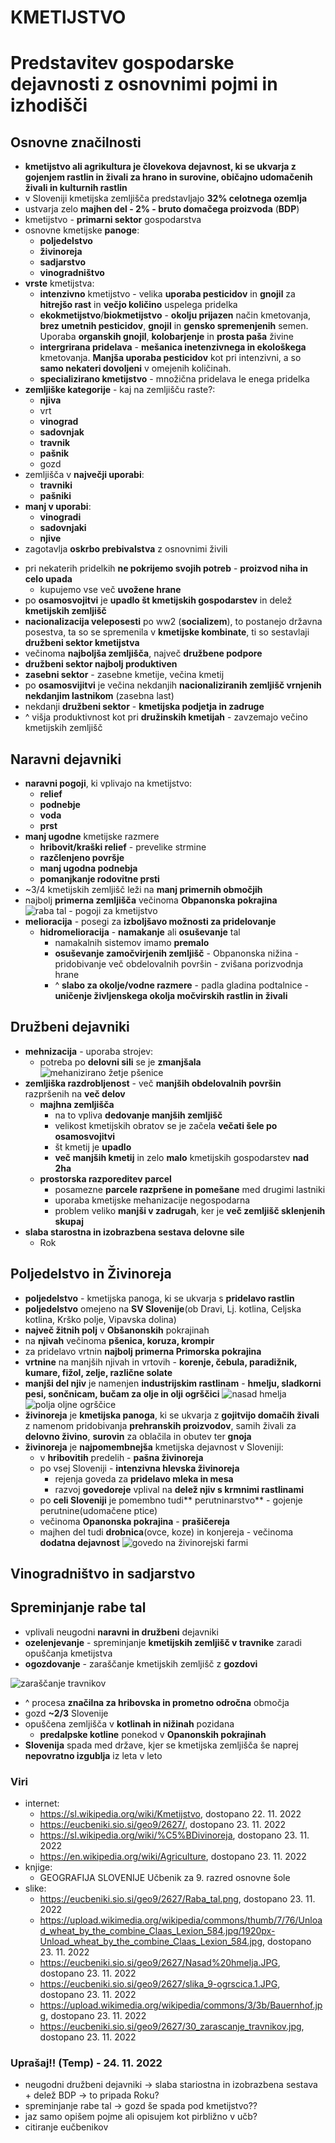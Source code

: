 # KMETIJSTVO 
# Predstavitev gospodarske dejavnosti z osnovnimi pojmi in izhodišči

## Osnovne značilnosti
- **kmetijstvo ali agrikultura je človekova dejavnost, ki se ukvarja z gojenjem rastlin in živali za hrano in surovine, običajno udomačenih živali in kulturnih rastlin**
- v Sloveniji kmetijska zemljišča predstavljajo **32% celotnega ozemlja**
- ustvarja zelo **majhen del - 2% - bruto domačega proizvoda** (**BDP**)
- kmetijstvo - **primarni sektor** gospodarstva
- osnovne kmetijske **panoge**:
    - **poljedelstvo**
    - **živinoreja**
    - **sadjarstvo**
    - **vinogradništvo**
- **vrste** kmetijstva:
    - **intenzivno** kmetijstvo - velika **uporaba pesticidov** in **gnojil** za **hitrejšo rast** in **večjo količino** uspelega pridelka
    - **ekokmetijstvo**/**biokmetijstvo** - **okolju prijazen** način kmetovanja, **brez umetnih pesticidov**, **gnojil** in **gensko spremenjenih** semen. Uporaba **organskih gnojil**, **kolobarjenje** in **prosta paša** živine
    - **intergrirana pridelava** - **mešanica inetenzivnega in ekološkega** kmetovanja. **Manjša uporaba pesticidov** kot pri intenzivni, a so **samo nekateri dovoljeni** v omejenih količinah.
    - **specializirano kmetijstvo** - množična pridelava le enega pridelka
- **zemljiške kategorije** - kaj na zemljišču raste?:
    - **njiva**
    - vrt
    - **vinograd**
    - **sadovnjak**
    - **travnik**
    - **pašnik**
    - gozd
- zemljišča v **največji uporabi**:
    - **travniki**
    - **pašniki**
- **manj v uporabi**:
    - **vinogradi**
    - **sadovnjaki**
    - **njive**
- zagotavlja **oskrbo prebivalstva** z osnovnimi živili
<!-- - ohranja **poselitev podeželja**, preprečuje razpad **kulturne krajine** -->
- pri nekaterih pridelkih **ne pokrijemo svojih potreb** - **proizvod niha in celo upada**
    - kupujemo vse več **uvožene hrane**
- po **osamosvojitvi** je **​upadlo št kmetijskih gospodarstev** in delež **kmetijskih zemljišč**
- **nacionalizacija veleposesti** po ww2 (**socializem**), to postanejo državna posestva, ta so se spremenila v **kmetijske kombinate**, ti so sestavlaji **družbeni sektor kmetijstva** 
- večinoma **najboljša zemljišča**, največ **družbene podpore**
- **družbeni sektor najbolj produktiven**
- **zasebni sektor** - zasebne kmetije, večina kmetij 
- po **osamosvijitvi** je večina nekdanjih **nacionaliziranih zemljišč vrnjenih nekdanjim lastnikom** (zasebna last)
- nekdanji **družbeni sektor** - **kmetijska podjetja in zadruge**
- ^ višja produktivnost kot pri **družinskih kmetijah** - zavzemajo večino kmetijskih zemljišč

## Naravni dejavniki
- **naravni pogoji**, ki vplivajo na kmetijstvo:
    - **relief**
    - **podnebje**
    - **voda**
    - **prst**
- **manj ugodne** kmetijske razmere
    - **hribovit/kraški relief** - prevelike strmine
    - **razčlenjeno površje**
    - **manj ugodna podnebja**
    - **pomanjkanje rodovitne prsti**
- ~3/4 kmetijskih zemljišč leži na **manj primernih območjih**
- najbolj **primerna zemljišča** večinoma **Obpanonska pokrajina**
![raba tal - pogoji za kmetijstvo](imgs/raba_tal-pogoji_za_rabo_tal.png)
- **melioracija** - posegi za **izboljšavo možnosti za pridelovanje**
    - **hidromelioracija** - **namakanje** ali **osuševanje** tal
        - namakalnih sistemov imamo **premalo**
        - **osuševanje zamočvirjenih zemljišč** - Obpanonska nižina - pridobivanje več obdelovalnih površin - zvišana porizvodnja hrane
        - ^ **slabo za okolje/vodne razmere** - padla gladina podtalnice - **uničenje življenskega okolja močvirskih rastlin in živali**

## Družbeni dejavniki
- **mehnizacija** - uporaba strojev:
    - potreba po **delovni sili** se je **zmanjšala**
![mehanizirano žetje pšenice](imgs/mehanizirano_%C5%BEetje_p%C5%A1enice.jpg)
- **zemljiška razdrobljenost** - več **manjših obdelovalnih površin** razpršenih na **več delov**
    - **majhna zemljišča**
        - na to vpliva **dedovanje manjših zemljišč**
        - velikost kmetijskih obratov se je začela **večati šele po osamosvojitvi**
        - št kmetij je **upadlo**
        - **več manjših kmetij** in zelo **malo** kmetijskih gospodarstev **nad 2ha**
    - **prostorska razporeditev parcel**
        - posamezne **parcele razpršene in pomešane** med drugimi lastniki
        - uporaba kmetijske mehanizacije negospodarna
        - problem veliko **manjši v zadrugah**, ker je **več zemljišč sklenjenih skupaj**
- **slaba starostna in izobrazbena sestava delovne sile**
    - Rok

## Poljedelstvo in Živinoreja
- **poljedelstvo** - kmetijska panoga, ki se ukvarja s **pridelavo rastlin**
- **poljedelstvo** omejeno na **SV Slovenije**(ob Dravi, Lj. kotlina, Celjska kotlina, Krško polje, Vipavska dolina)
- **največ žitnih polj** v **Obšanonskih** pokrajinah
- na **njivah** večinoma **pšenica, koruza, krompir**
- za pridelavo vrtnin **najbolj primerna Primorska pokrajina**
- **vrtnine** na manjših njivah in vrtovih - **korenje, čebula, paradižnik, kumare, fižol, zelje, različne solate**
- **manjši del njiv** je namenjen **industrijskim rastlinam** - **hmelju, sladkorni pesi, sončnicam, bučam za olje in olji ogrščici**
![nasad hmelja](imgs/nasad_hmelja.jpg)
![polja oljne ogrščice](imgs/polja_oljne_ogr%C5%A1%C4%8Dice.JPG)
- **živinoreja** je **kmetijska panoga**, ki se ukvarja z **gojitvijo domačih živali** z namenom pridobivanja **prehranskih proizvodov**, samih živali za **delovno živino**, **surovin** za oblačila in obutev ter **gnoja** 
- **živinoreja** je **najpomembnejša** kmetijska dejavnost v Sloveniji:
    - v **hribovitih** predelih - **pašna živinoreja**
    - po vsej Sloveniji - **intenzivna hlevska živinoreja**
        - rejenja goveda za **pridelavo mleka in mesa**
        - razvoj **govedoreje** vplival na **delež njiv s krmnimi rastlinami**
    - po **celi Sloveniji** je pomembno tudi** perutninarstvo** - gojenje perutnine(udomačene ptice)
    - večinoma **Opanonska pokrajina** - **prašičereja**
    - majhen del tudi **drobnica**(ovce, koze) in konjereja - večinoma **dodatna dejavnost**
![govedo na živinorejski farmi](imgs/govedo_na_%C5%BEivinorejski_farmi.jpg)

## Vinogradništvo in sadjarstvo

## Spreminjanje rabe tal
- vplivali neugodni **naravni in družbeni** dejavniki
- **ozelenjevanje** - spreminjanje **kmetijskih zemljišč v travnike** zaradi opuščanja kmetijstva
- **ogozdovanje** - zaraščanje kmetijskih zemljišč z **gozdovi**

![zaraščanje travnikov](imgs/zarascanje_travnikov-ozelenjevanje.jpg)
- ^ procesa **značilna za hribovska in prometno odročna** območja
- gozd **~2/3** Slovenije
- opuščena zemljišča v **kotlinah in nižinah** pozidana
    - **predalpske kotline** ponekod v **Opanonskih pokrajinah**
- **Slovenija** spada med države, kjer se kmetijska zemljišča še naprej **nepovratno izgublja** iz leta v leto

### Viri
- internet:
    - https://sl.wikipedia.org/wiki/Kmetijstvo, dostopano 22. 11. 2022
    - https://eucbeniki.sio.si/geo9/2627/, dostopano 23. 11. 2022
    - https://sl.wikipedia.org/wiki/%C5%BDivinoreja, dostopano 23. 11. 2022
    - https://en.wikipedia.org/wiki/Agriculture, dostopano 23. 11. 2022
- knjige:
    - GEOGRAFIJA SLOVENIJE Učbenik za 9. razred osnovne šole
- slike:
    - https://eucbeniki.sio.si/geo9/2627/Raba_tal.png, dostopano 23. 11. 2022
    - https://upload.wikimedia.org/wikipedia/commons/thumb/7/76/Unload_wheat_by_the_combine_Claas_Lexion_584.jpg/1920px-Unload_wheat_by_the_combine_Claas_Lexion_584.jpg, dostopano 23. 11. 2022
    - https://eucbeniki.sio.si/geo9/2627/Nasad%20hmelja.JPG, dostopano 23. 11. 2022
    - https://eucbeniki.sio.si/geo9/2627/slika_9-ogrscica.1.JPG, dostopano 23. 11. 2022
    - https://upload.wikimedia.org/wikipedia/commons/3/3b/Bauernhof.jpg, dostopano 23. 11. 2022
    - https://eucbeniki.sio.si/geo9/2627/30_zarascanje_travnikov.jpg, dostopano 23. 11. 2022

### Uprašaj!! (Temp) - 24. 11. 2022
- neugodni družbeni dejavniki -> slaba stariostna in izobrazbena sestava + delež BDP -> to pripada Roku?
- spreminjanje rabe tal -> gozd še spada pod kmetijstvo??
- jaz samo opišem pojme ali opisujem kot pirbližno v učb?
- citiranje eučbenikov